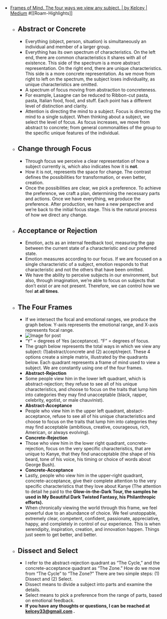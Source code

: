 - [Frames of Mind. The four ways we view any subject. | by Kelcey | Medium](https://medium.com/@karpetheday/frames-of-mind-468fd20e5435) #[[Roam-Highlights]]
    - ## Abstract or Concrete
        - Everything (object, person, situation) is simultaneously an individual and member of a larger group.
        - Everything has its own spectrum of characteristics. On the left end, there are common characteristics it shares with all of existence. This side of the spectrum is a more abstract representation. On the right end, there are unique characteristics. This side is a more concrete representation. As we move from right to left on the spectrum, the subject loses individuality, as unique characteristics are omitted.
        - A spectrum of focus moving from abstraction to concreteness.
        - For example, Lasagne can be reduced to Ribbon-cut pasta, pasta, Italian food, food, and stuff. Each point has a different level of distinction and clarity.
        - Attention is directing the mind to a subject. Focus is directing the mind to a single subject. When thinking about a subject, we select the level of focus. As focus increases, we move from abstract to concrete; from general commonalities of the group to the specific unique features of the individual.
    - ## Change through Focus
        - Through focus we perceive a clear representation of how a subject currently is, which also indicates how it is __not__.
        - How it is not, represents the space for change. The contrast defines the possibilities for transformation, or even better, creation.
        - Once the possibilities are clear, we pick a preference. To achieve the preference, we craft a plan, determining the necessary parts and actions. Once we have everything, we produce the preference. After production, we have a new perspective and we’re back to the initial focus stage. This is the natural process of how we direct any change.
    - ## Acceptance or Rejection
        - Emotion, acts as an internal feedback tool, measuring the gap between the current state of a characteristic and our preferred state.
        - Emotion measures according to our focus. If we are focused on a single characteristic of a subject, emotion responds to that characteristic and not the others that have been omitted.
        - We have the ability to perceive subjects in our environment, but also, through imagination, we’re able to focus on subjects that don’t exist or are not present. Therefore, we can control how we feel __at all times__.
    - ## The Four Frames
        - If we intersect the focal and emotional ranges, we produce the graph below. Y-axis represents the emotional range, and X-axis represents focal range.
        - ![Image for post](https://miro.medium.com/max/1600/1*EBW3DdnRdg70c4EC6viPAw.jpeg)
        - “Y” = degrees of Yes (acceptance). “F” = degrees of focus.
        - The graph below represents the total ways in which we view any subject: (1)abstract/concrete and (2) accept/reject. These 4 options create a simple matrix, illustrated by the quadrants below. Each quadrant represents a frame of mind used to view a subject. We are constantly using one of the four frames.
        - __Abstract-Rejection__
        - Some people view him in the lower left quadrant, which is abstract-rejection; they refuse to see all of his unique characteristics, and choose to focus on the traits that lump him into categories they may find unacceptable (black, rapper, celebrity, egotist, or male chauvinist).
        - __Abstract-Acceptance__
        - People who view him in the upper left quadrant, abstact-acceptance, refuse to see all of his unique characteristics and choose to focus on the traits that lump him into categories they may find acceptable (ambitious, creative, courageous, rich, American, or always evolving).
        - __Concrete-Rejection__
        - Those who view him in the lower right quadrant, concrete-rejection, focus on the very specific characteristics, that are unique to Kanye, that they find unacceptable (the shape of his beard, tone of his voice, his timing or choice of words about George Bush).
        - __Concrete-Acceptance__
        - Lastly, people who view him in the upper-right quadrant, concrete-acceptance, give their complete attention to the very specific characteristics that they love about Kanye (The attention to detail he paid to the __Glow-in-the-Dark __Tour, the samples he used in __My Beautiful Dark Twisted Fantasy,__ his Philanthropic efforts__).__
        - When chronically viewing the world through this frame, we feel powerful due to an abundance of choice. We feel unstoppable, extremely clear, competent, confident, passionate, appreciative, happy, and completely in control of our experience. This is when serendipity, inspiration, creation, and innovation happen. Things just seem to get better, and better.
    - ## Dissect and Select
        - I refer to the abstract-rejection quadrant as “The Cycle,” and the concrete-acceptance quadrant as “The Zone.” How do we move from “The Cycle” to “The Zone?” There are two simple steps: (1) Dissect and (2) Select.
        - Dissect means to divide a subject into parts and examine the details.
        - Select means to pick a preference from the range of parts, based on emotional feedback.
        - __If you have any thoughts or questions, I can be reached at kelcey33@gmail.com .__
